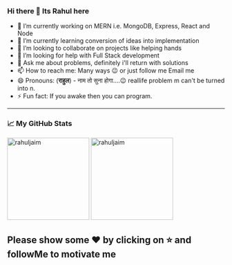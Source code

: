 ### Hi there 👋 Its Rahul here

<!--
**rahuljaim/rahuljaim** is a ✨ _special_ ✨ repository because its `README.md` (this file) appears on your GitHub profile.

Here are some ideas to get you started:
-->
- 🔭 I’m currently working on MERN i.e. MongoDB, Express, React and Node
- 🌱 I’m currently learning conversion of ideas into implementation 
- 👯 I’m looking to collaborate on projects like helping hands
- 🤔 I’m looking for help with Full Stack development
- 💬 Ask me about problems, definitely i'll return with solutions
- 📫 How to reach me: Many ways 😉 or just follow me Email me
- 😄 Pronouns: (**राहुल**) - नाम तो सुना होगा....😉 reallife problem m can't be turned into n.
- ⚡ Fun fact: If you awake then you can program. 

------------

### 📈 My GitHub Stats

<p align="left">
    <img alt="rahuljaim" height="190" src="https://github-readme-stats.vercel.app/api?username=rahuljaim&show_icons=true" />
    <img alt="rahuljaim" height="190" src="https://github-readme-stats.vercel.app/api/top-langs/?username=rahuljaim&layout=compact&hide=css,html,matlab&langs_count=10" />
</p>

## **Please show some ❤️ by clicking on ⭐ and followMe to motivate me**
